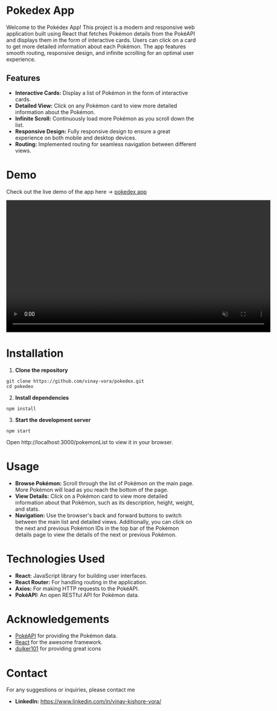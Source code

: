 # Pokedex App

Welcome to the Pokédex App! This project is a modern and responsive web application built using React that fetches Pokémon details from the PokéAPI and displays them in the form of interactive cards. Users can click on a card to get more detailed information about each Pokémon. The app features smooth routing, responsive design, and infinite scrolling for an optimal user experience.

## Features

- **Interactive Cards:** Display a list of Pokémon in the form of interactive cards.
- **Detailed View:** Click on any Pokémon card to view more detailed information about the Pokémon.
- **Infinite Scroll:** Continuously load more Pokémon as you scroll down the list.
- **Responsive Design:** Fully responsive design to ensure a great experience on both mobile and desktop devices.
- **Routing:** Implemented routing for seamless navigation between different views.

# Demo

Check out the live demo of the app here -> [pokedex app](https://pokedex-umber-six.vercel.app/pokemonList)

<video src="demoVideo.mp4" width="700" controls autoplay loop muted></video>


# Installation

1. **Clone the repository**

```
git clone https://github.com/vinay-vora/pokedex.git
cd pokedex
```

2. **Install dependencies**

```
npm install
```

3. **Start the development server**

```
npm start
```

Open http://localhost:3000/pokemonList to view it in your browser.

# Usage
- **Browse Pokémon:** Scroll through the list of Pokémon on the main page. More Pokémon will load as you reach the bottom of the page.
- **View Details:** Click on a Pokémon card to view more detailed information about that Pokémon, such as its description, height, weight, and stats.
- **Navigation:** Use the browser's back and forward buttons to switch between the main list and detailed views. Additionally, you can click on the next and previous Pokémon IDs in the top bar of the Pokémon details page to view the details of the next or previous Pokémon.

# Technologies Used
- **React:** JavaScript library for building user interfaces.
- **React Router:** For handling routing in the application.
- **Axios:** For making HTTP requests to the PokéAPI.
- **PokéAPI:** An open RESTful API for Pokémon data.

# Acknowledgements
- [PokéAPI](https://pokeapi.co/) for providing the Pokémon data.
- [React](https://react.dev/) for the awesome framework.
- [duiker101](https://github.com/duiker101/pokemon-type-svg-icons?tab=readme-ov-file) for providing great icons

# Contact
For any suggestions or inquiries, please contact me
- **LinkedIn:** https://www.linkedin.com/in/vinay-kishore-vora/


